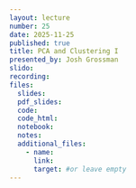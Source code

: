 ```yaml
---
layout: lecture
number: 25
date: 2025-11-25
published: true
title: PCA and Clustering I
presented_by: Josh Grossman
slido:
recording: 
files:
  slides: 
  pdf_slides:
  code:
  code_html:
  notebook:
  notes:
  additional_files:
    - name:
      link:
      target: #or leave empty
---
```

